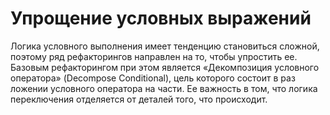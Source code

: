 # Упрощение условных выражений

Логика условного выполнения имеет тенденцию становиться сложной, поэтому ряд рефакторингов направлен на то, чтобы упростить ее. Базовым рефакторингом при этом является «Декомпозиция условного оператора» (Decompose Conditional), цель которого состоит в раз  ложении условного оператора на части. Ее важность в том, что логика переключения отделяется от деталей того, что происходит.